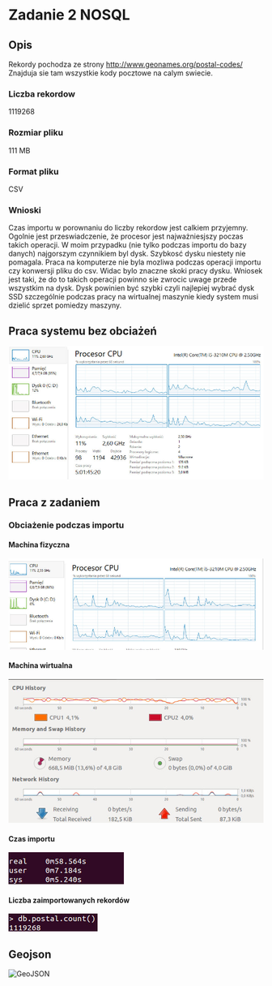 # Zadanie 2 NOSQL

## Opis

Rekordy pochodza ze strony http://www.geonames.org/postal-codes/
Znajduja sie tam wszystkie kody pocztowe na calym swiecie.

### Liczba rekordow
1119268

### Rozmiar pliku
111 MB

### Format pliku
CSV

### Wnioski
Czas importu w porownaniu do liczby rekordow jest calkiem przyjemny.
Ogolnie jest przeswiadczenie, że procesor jest najważniesjszy poczas takich operacji.
W moim przypadku (nie tylko podczas importu do bazy danych) najgorszym czynnikiem byl dysk. Szybkosć dysku niestety nie pomagala. Praca na komputerze nie byla mozliwa podczas operacji importu czy konwersji pliku do csv. Widac bylo znaczne skoki pracy dysku. Wniosek jest taki, że do to takich operacji powinno sie zwrocic uwage przede wszystkim na dysk. Dysk powinien być szybki czyli najlepiej wybrać dysk SSD szczególnie podczas pracy na wirtualnej maszynie kiedy system musi dzielić sprzet pomiedzy maszyny.

## Praca systemu bez obciażeń

[przed]: https://raw.githubusercontent.com/pbasiak/pbnosql/master/zad2/img/przed.jpg
![przed]

## Praca z zadaniem

### Obciażenie podczas importu

#### Machina fizyczna

[import-fizy]: https://raw.githubusercontent.com/pbasiak/pbnosql/master/zad2/img/fiz-obciazenie.jpg
![import-fizy]

#### Machina wirtualna

[import-wirt]: https://raw.githubusercontent.com/pbasiak/pbnosql/master/zad2/img/wirt-import.jpg
![import-wirt]

#### Czas importu

[import-time]: https://raw.githubusercontent.com/pbasiak/pbnosql/master/zad2/img/time-import.jpg
![import-time]

#### Liczba zaimportowanych rekordów

[import-count]: https://raw.githubusercontent.com/pbasiak/pbnosql/master/zad2/img/count-import.jpg
![import-count]


## Geojson

[GeoJSON]: https://github.com/pbasiak/pbnosql/blob/master/zad2/mapa.geojson
![GeoJSON]
